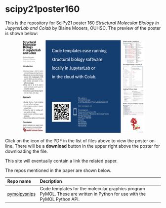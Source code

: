 # scipy21poster160

This is the repository for SciPy21 poster 160 *Structural Molecular Biology in JupyterLab and Colab* by Blaine Mooers, OUHSC. The preview of the poster is shown below:

<p align="center"><img src="./poster.png" alt="HTML5 Icon" style="width:400px;height:300px;"></p>


Click on the icon of the PDF in the list of files above to view the poster on-line.
There will be a **download** button in the upper right above the poster for downloading the file. 

This site will eventually contain a link the related paper.

The repos mentioned in the paper are shown below.

| Repo name              | Decription                                               |
|:---------------------- | :------------------------------------------------------- |
|[pymolpysnips](https://github.com/MooersLab/pymolpysnips)             | Code templates for the molecular graphics program PyMOL. These are written in Python for use with the PyMOL Python API. |
